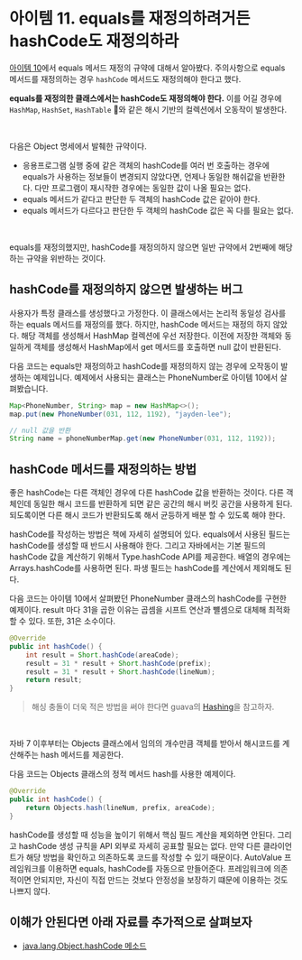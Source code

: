# 아이템 11. equals를 재정의하려거든 hashCode도 재정의하라

[아이템 10](item10.md)에서 equals 메서드 재정의 규약에 대해서 알아봤다. 주의사항으로 equals 메서드를 재정의하는 경우 ```hashCode``` 메서드도 재정의해야 한다고 했다.

<b>equals를 재정의한 클래스에서는 hashCode도 재정의해야 한다.</b> 이를 어길 경우에 ```HashMap```, ```HashSet```, ```HashTable``` 와 같은 해시 기반의 컬렉션에서 오동작이 발생한다.

<br/>

다음은 Object 명세에서 발췌한 규약이다.

- 응용프로그램 실행 중에 같은 객체의 hashCode를 여러 번 호출하는 경우에 equals가 사용하는 정보들이 변경되지 않았다면, 언제나 동일한 해쉬값을 반환한다. 다만 프로그램이 재시작한 경우에는 동일한 값이 나올 필요는 없다.
- equals 메서드가 같다고 판단한 두 객체의 hashCode 값은 같아야 한다.
- equals 메서드가 다르다고 판단한 두 객체의 hashCode 값은 꼭 다를 필요는 없다.

<br/>

equals를 재정의했지만, hashCode를 재정의하지 않으면 일반 규약에서 2번째에 해당하는 규약을 위반하는 것이다.

## hashCode를 재정의하지 않으면 발생하는 버그
사용자가 특정 클래스를 생성했다고 가정한다. 이 클래스에서는 논리적 동일성 검사를 하는 equals 메서드를 재정의를 했다. 하지만, hashCode 메서드는 재정의 하지 않았다. 해당 객체를 생성해서 HashMap 컬렉션에 우선 저장한다. 이전에 저장한 객체와 동일하게 객체를 생성해서 HashMap에서 get 메서드를 호출하면 null 값이 반환된다.

다음 코드는 equals만 재정의하고 hashCode를 재정의하지 않는 경우에 오작동이 발생하는 예제입니다. 예제에서 사용되는 클래스는 PhoneNumber로 아이템 10에서 살펴봤습니다.

```java
Map<PhoneNumber, String> map = new HashMap<>();
map.put(new PhoneNumber(031, 112, 1192), "jayden-lee");

// null 값을 반환
String name = phoneNumberMap.get(new PhoneNumber(031, 112, 1192));
```

## hashCode 메서드를 재정의하는 방법
좋은 hashCode는 다른 객체인 경우에 다른 hashCode 값을 반환하는 것이다. 다른 객체인데 동일한 해시 코드를 반환하게 되면 같은 공간의 해시 버킷 공간을 사용하게 된다. 되도록이면 다른 해시 코드가 반환되도록 해서 균등하게 배분 할 수 있도록 해야 한다.

hashCode를 작성하는 방법은 책에 자세히 설명되어 있다. equals에서 사용된 필드는 hashCode를 생성할 때 반드시 사용해야 한다. 그리고 자바에서는 기본 필드의 hashCode 값을 계산하기 위해서 Type.hashCode API를 제공한다. 배열의 경우에는 Arrays.hashCode를 사용하면 된다. 파생 필드는 hashCode를 계산에서 제외해도 된다.

다음 코드는 아이템 10에서 살펴봤던 PhoneNumber 클래스의 hashCode를 구현한 예제이다. result 마다 31을 곱한 이유는 곱셈을 시프트 연산과 뺼셈으로 대체해 최적화 할 수 있다. 또한, 31은 소수이다.

```java
@Override
public int hashCode() {
    int result = Short.hashCode(areaCode);
    result = 31 * result + Short.hashCode(prefix);
    result = 31 * result + Short.hashCode(lineNum);
    return result;
}
```

> 해싱 충돌이 더욱 적은 방법을 써야 한다면 guava의 [Hashing](https://google.github.io/guava/releases/23.0/api/docs/com/google/common/hash/Hashing.html)을 참고하자.

<br/>

자바 7 이후부터는 Objects 클래스에서 임의의 개수만큼 객체를 받아서 해시코드를 계산해주는 hash 메서드를 제공한다.

다음 코드는 Objects 클래스의 정적 메서드 hash를 사용한 예제이다.

```java
@Override
public int hashCode() {
    return Objects.hash(lineNum, prefix, areaCode);
}
```

hashCode를 생성할 때 성능을 높이기 위해서 핵심 필드 계산을 제외하면 안된다. 그리고 hashCode 생성 규칙을 API 외부로 자세히 공표할 필요는 없다. 만약 다른 클라이언트가 해당 방법을 확인하고 의존하도록 코드를 작성할 수 있기 때문이다. AutoValue 프레임워크를 이용하면 equals, hashCode를 자동으로 만들어준다. 프레임워크에 의존적이면 안되지만, 자신이 직접 만드는 것보다 안정성을 보장하기 떄문에 이용하는 것도 나쁘지 않다.

## 이해가 안된다면 아래 자료를 추가적으로 살펴보자
- [java.lang.Object.hashCode 메소드](https://johngrib.github.io/wiki/Object-hashCode/)
